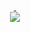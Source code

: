 <div id="badges" align="center">
  <a href= "https://vk.com/the_gxxd_guy">
    <img src = "https://img.shields.io/badge/VK-blue?style=for-the-badge&logo=VK&logoColor=white" alt "VK Badge" />
  </a>

  <a href= "https://mail.google.com/mail/u/1/#inbox">
    <img src = "https://img.shields.io/badge/EMAIL-red?style=for-the-badge&logo=Gmail&logoColor=white" alt "Email Badge" />
  </a>
</div>

<div id="viewprof" align="center" >
  <img src = "https://komarev.com/ghpvc/?username=Mathias143000&style=flat-square&color=blue"/>
</div>
